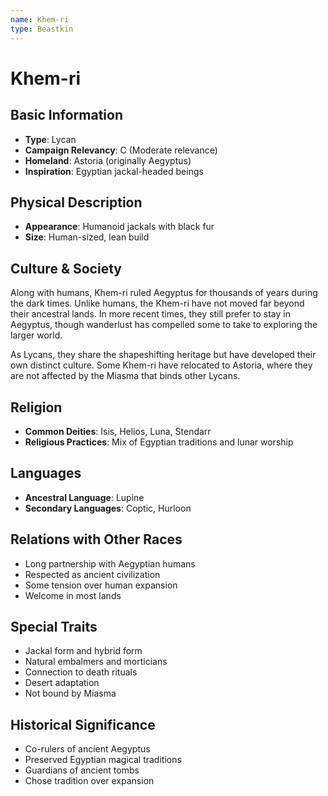 ```yaml
---
name: Khem-ri
type: Beastkin
---
```


# Khem-ri

## Basic Information
- **Type**: Lycan
- **Campaign Relevancy**: C (Moderate relevance)
- **Homeland**: Astoria (originally Aegyptus)
- **Inspiration**: Egyptian jackal-headed beings

## Physical Description
- **Appearance**: Humanoid jackals with black fur
- **Size**: Human-sized, lean build

## Culture & Society
Along with humans, Khem-ri ruled Aegyptus for thousands of years during the dark times. Unlike humans, the Khem-ri have not moved far beyond their ancestral lands. In more recent times, they still prefer to stay in Aegyptus, though wanderlust has compelled some to take to exploring the larger world.

As Lycans, they share the shapeshifting heritage but have developed their own distinct culture. Some Khem-ri have relocated to Astoria, where they are not affected by the Miasma that binds other Lycans.

## Religion
- **Common Deities**: Isis, Helios, Luna, Stendarr
- **Religious Practices**: Mix of Egyptian traditions and lunar worship

## Languages
- **Ancestral Language**: Lupine
- **Secondary Languages**: Coptic, Hurloon

## Relations with Other Races
- Long partnership with Aegyptian humans
- Respected as ancient civilization
- Some tension over human expansion
- Welcome in most lands

## Special Traits
- Jackal form and hybrid form
- Natural embalmers and morticians
- Connection to death rituals
- Desert adaptation
- Not bound by Miasma

## Historical Significance
- Co-rulers of ancient Aegyptus
- Preserved Egyptian magical traditions
- Guardians of ancient tombs
- Chose tradition over expansion